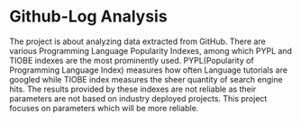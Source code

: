 # Github-Log Analysis
The project is about analyzing data extracted from GitHub.
There are various Programming Language Popularity Indexes, among which PYPL and TIOBE indexes are the most prominently used. PYPL(Popularity of Programming Language Index) measures how often Language tutorials are googled while TIOBE index measures the sheer quantity of search engine hits. The results provided by these indexes are not reliable as their parameters are not based on industry deployed projects. This project focuses on parameters which will be more reliable. 

